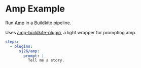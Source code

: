 # Amp Example

Run [Amp](https://ampcode.com) in a Buildkite pipeline.

Uses [amp-buildkite-plugin](https://github.com/sj26/amp-buildkite-plugin), a light wrapper for prompting amp.

```yaml
steps:
  - plugins:
      sj26/amp:
        prompt: |
          Tell me a story.
```

